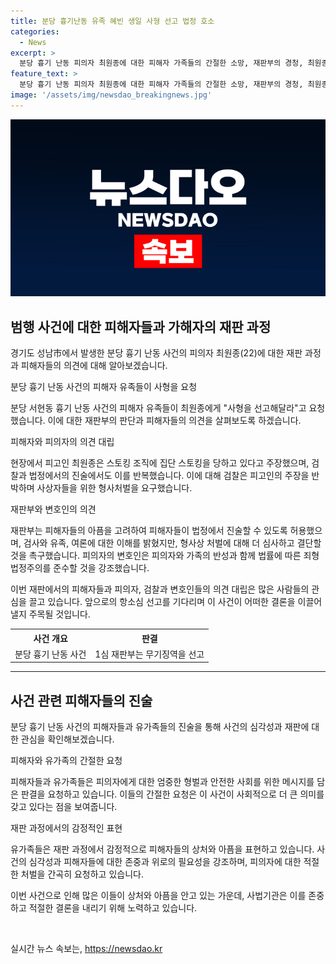 ```yaml
---
title: 분당 흉기난동 유족 혜빈 생일 사형 선고 법정 호소
categories:
  - News
excerpt: >
  분당 흉기 난동 피의자 최원종에 대한 피해자 가족들의 간절한 소망, 재판부의 경청, 최원종의 주장 등이 교차하는 재판 과정 속에서 감정적인 교차가 이어졌다. 최원종이 주장한 스토킹과 관련하여 검찰과의 공방, 그리고 변호인의 주장도 두드러졌다. 피해자 유족들은 사형을 강력히 요구하며 피해자들의 아픔을 감안한 판단을 촉구했다. 항소심 선고는 8월20일 예정되어 있다.
feature_text: >
  분당 흉기 난동 피의자 최원종에 대한 피해자 가족들의 간절한 소망, 재판부의 경청, 최원종의 주장 등이 교차하는 재판 과정 속에서 감정적인 교차가 이어졌다. 최원종이 주장한 스토킹과 관련하여 검찰과의 공방, 그리고 변호인의 주장도 두드러졌다. 피해자 유족들은 사형을 강력히 요구하며 피해자들의 아픔을 감안한 판단을 촉구했다. 항소심 선고는 8월20일 예정되어 있다.
image: '/assets/img/newsdao_breakingnews.jpg'
---
```


<p><img src="/assets/img/newsdao_breakingnews.jpg" alt="cryptoinkorea 속보" /></p>

<h2 data-ke-size="size26">범행 사건에 대한 피해자들과 가해자의 재판 과정</h2>

<p>경기도 성남市에서 발생한 분당 흉기 난동 사건의 피의자 최원종(22)에 대한 재판 과정과 피해자들의 의견에 대해 알아보겠습니다.</p>

<p data-ke-size="size16">분당 흉기 난동 사건의 피해자 유족들이 사형을 요청</p>

<p>분당 서현동 흉기 난동 사건의 피해자 유족들이 최원종에게 "사형을 선고해달라"고 요청했습니다. 이에 대한 재판부의 판단과 피해자들의 의견을 살펴보도록 하겠습니다.</p>

<p data-ke-size="size16">피해자와 피의자의 의견 대립</p>

<p>현장에서 피고인 최원종은 스토킹 조직에 집단 스토킹을 당하고 있다고 주장했으며, 검찰과 법정에서의 진술에서도 이를 반복했습니다. 이에 대해 검찰은 피고인의 주장을 반박하며 사상자들을 위한 형사처벌을 요구했습니다.</p>

<p data-ke-size="size16">재판부와 변호인의 의견</p>

<p>재판부는 피해자들의 아픔을 고려하여 피해자들이 법정에서 진술할 수 있도록 허용했으며, 검사와 유족, 여론에 대한 이해를 밝혔지만, 형사상 처벌에 대해 더 심사하고 결단할 것을 촉구했습니다. 피의자의 변호인은 피의자와 가족의 반성과 함께 법률에 따른 죄형법정주의를 준수할 것을 강조했습니다.</p>

<p>이번 재판에서의 피해자들과 피의자, 검찰과 변호인들의 의견 대립은 많은 사람들의 관심을 끌고 있습니다. 앞으로의 항소심 선고를 기다리며 이 사건이 어떠한 결론을 이끌어낼지 주목될 것입니다. </p>

<table>
    <tr>
        <th style="text-align: center;">사건 개요</th>
        <th style="text-align: center;">판결</th>
    </tr>
    <tr>
        <td style="text-align: center;">분당 흉기 난동 사건</td>
        <td style="text-align: center;">1심 재판부는 무기징역을 선고</td>
    </tr>
</table>

<hr>

<h2 data-ke-size="size26">사건 관련 피해자들의 진술</h2>

<p>분당 흉기 난동 사건의 피해자들과 유가족들의 진술을 통해 사건의 심각성과 재판에 대한 관심을 확인해보겠습니다. </p>

<p data-ke-size="size16">피해자와 유가족의 간절한 요청</p>

<p>피해자들과 유가족들은 피의자에게 대한 엄중한 형벌과 안전한 사회를 위한 메시지를 담은 판결을 요청하고 있습니다. 이들의 간절한 요청은 이 사건이 사회적으로 더 큰 의미를 갖고 있다는 점을 보여줍니다.</p>

<p data-ke-size="size16">재판 과정에서의 감정적인 표현</p>

<p>유가족들은 재판 과정에서 감정적으로 피해자들의 상처와 아픔을 표현하고 있습니다. 사건의 심각성과 피해자들에 대한 존중과 위로의 필요성을 강조하며, 피의자에 대한 적절한 처벌을 간곡히 요청하고 있습니다.</p>

<p>이번 사건으로 인해 많은 이들이 상처와 아픔을 안고 있는 가운데, 사법기관은 이를 존중하고 적절한 결론을 내리기 위해 노력하고 있습니다.</p>

<p data-ke-size="size16"></p>

<p data-ke-size="size16">&nbsp;</p>
실시간 뉴스 속보는, <a href="https://newsdao.kr" rel="dofollow">https://newsdao.kr</a>


